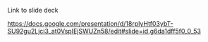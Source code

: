 Link to slide deck

https://docs.google.com/presentation/d/18rpIyHtf03ybT-SU92gu2Ljci3_at0VspIEjSWUZn58/edit#slide=id.g6da1dff5f0_0_53 

